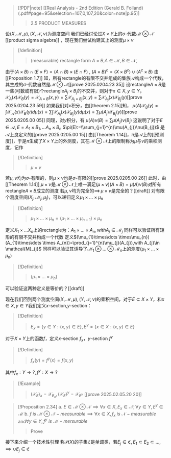 
> [!PDF|note] [[Real Analysis - 2nd Edition (Gerald B. Folland) (.pdf#page=95&selection=107,0,107,20&color=note|p.95]]
> > 2.5 PRODUCT MEASURES

设$(X,\mathcal{M},\mu),(X,\mathcal{N},\nu)$为测度空间
我们已经讨论过$X\times Y$上的$\sigma$-代数$\mathcal{M}\otimes \mathcal{N}$ [[product sigma algebra]] ，现在我们尝试构建其上的测度$\mu \times \nu$ 
>[!definition] 
>>(measurable) rectangle form $A\times B$,$A\in \mathcal{M},B\in \mathcal{N}$,

由于$(A\times B)\cap(E\times F)=(A\cap B)\times(E\cap F)$      ,    $(A\times B)^c=(X\times B^c)\cup(A^c\times B)$ 
由[[Proposition 1.7]] 知，所有rectangle的有限不交并组成的集族$\mathcal{A}$构成一个代数，其生成的$\sigma$-代数自然是$\mathcal{M}\otimes \mathcal{N}$[[prove 2025.0204.23 35]]
设rectangle$A\times B$是一些(可数或有限)个rectangle$A_{j}\times B_{j}$的不交并，则对于$x\in X, y\in Y$，
$\mathcal{X}_{A}(x)\mathcal{X}_{B}(y)=\mathcal{X}_{A\times B}(x,y)=\sum \mathcal{X}_{A_{j}\times B_{j}}(x,y)=\sum \mathcal{X}_{A_{j}}(x)\mathcal{X}_{B_{j}}(y)$[[prove 2025.0204.23 59]]
如果我们对$x$积分，由[[theorem 2.15]]知，
$\mu(A)\mathcal{X}_{B}(y)=\int \mathcal{X_{A}}(x)\mathcal{X}_{B}(y)d\mu(x)=\sum \int \mathcal{X}_{A_{j}}(x)\mathcal{X}_{B_{j}}(y)d\mu(x)=\sum \mu(A_{j})\mathcal{X}_{B_{j}}(y)$[[prove 2025.0205.00 05]]
同理，对$y$积分，有
$\mu(A)\nu(B)=\sum \mu(A_{j})\nu(B_{j})$
这说明了对于$E\in \mathcal{A},E=A_{1}\times B_{1},\dots A_{n}\times B_{n}$
$\pi(E):=\\\sum_{j=1}^{n}\mu(A_{j})\nu(B_{j})$
是$\mathcal{A}$上良定义的[[prove 2025.0205.00 15]]
由[[Theorem 1.14]]，$\pi$是$\mathcal{A}$上的[[预测度]]，于是$\pi$生成了$X\times Y$上的外测度，其在$\mathcal{M}\otimes \mathcal{N}$上的限制称为$\mu$与$\nu$的乘积测度，记作
>[!Definition]
>>$\mu \times \nu$

若$\mu,\nu$均为$\sigma$-有限的，则$\mu \times \nu$也是$\sigma$-有限的[[prove 2025.0205.00 26]]
此时，由[[Theorem 1.14]],$\mu \times \nu$是$\mathcal{M}\otimes \mathcal{N}$上唯一满足$(\mu \times \nu)(A\times B)=\mu(A)\nu(B)$对所有rectangle$A\times B$成立的测度
若$\mu,\nu$均为完全的$\implies\,\mu \times \nu$是完全的？[[draft]]
对有限个测度空间$(X_{j},\mathcal{M}_{j},\mu_{j})$，可以递归定义$\mu_{1}\times\dots \times\mu_{n}$
>[!Definition]
>>$\mu_{1}\times\dots \times \mu_{n}=(\mu_{1}\times\dots \times \mu_{n-1})\times \mu_{n}$

定义$X_{1}\times\dots X_{n}$上的rectangle为：$A_{1}\times\dots \times A_{n},with A_{j}\in \mathcal{M}_{j}$
同样可以验证所有矩形的有限不交并构成一个代数
定义$(\mu_{1}\times\dots \times\mu_{n})(A_{1}\times\dots \times A_{n})=\prod_{j=1}^{n}\mu_{j}(A_{j}),with A_{j}\in \mathcal{M}_{j}$
同样可以验证其诱导了$\mathcal{M}_{1}\otimes\dots \otimes \mathcal{M}_{n}$上的测度$(\mu_{1}\times\dots \times \mu_{n})$
>[!Definition]
>>$(\mu_{1}\times\dots \times \mu_{n})$

可以验证这两种定义是等价的？[[draft]]

现在我们回到两个测度空间$(X,\mathcal{M},\mu),(Y,\mathcal{N},\nu)$的乘积空间，对于$E\subset X\times Y$，和$x\in X,y\in Y$我们定义$x$-section,$y$-section：
>[!Definition]
>>$E_{x}=\left\{ y\in Y:(x,y)\in E \right\},E^{y}=\left\{ x\in X:(x,y)\in E \right\}$

对于$X\times Y$上的函数$f$，定义$x$-section $f_{x}$，$y$-section $f^{y}$
>[!Definition]
>>$f_{x}(y)=f^{y}(x)=f(x,y)$

其中$f_{x}:Y\to?,f^{y}:X\to?$
>[!Example]
>>$(\mathcal{X}_{E})_{x}=\mathcal{X}_{E_{x}},(\mathcal{X}_{E})^{y}=\mathcal{X}_{E^{y}}$
[[prove 2025.02.05.20 20]]

>[!Proposition 2.34]
>a. $E\in \mathcal{M}\otimes \mathcal{N}\implies \forall x\in X,E_{x}\in \mathcal{N};\forall y\in Y,E^{y}\in \mathcal{M}$
>b. $f\ is\ \mathcal{M}\otimes \mathcal{N}-measurable\implies \forall x\in X,f_{x}\ is\ \mathcal{N}-measurable$ and$\forall y\in Y,f^{y}\ is\ \mathcal{M}-mersurable$
>>Prove

接下来介绍一个技术性引理
称$\mathcal{P}(X)$的子集$\mathfrak{C}$是单调类，若$E_{j}\in\mathfrak{C},E_{1}\subset E_{2}\subset\dots,\implies \cup E_{j}\in\mathfrak{C}$












